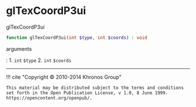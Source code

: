 # glTexCoordP3ui
glTexCoordP3ui

```php
function glTexCoordP3ui(int $type, int $coords) : void
```

arguments

:    1. `int` `$type` 
    2. `int` `$coords` 

---
     

!!! cite "Copyright © 2010-2014 Khronos Group"

    This material may be distributed subject to the terms and conditions set forth in the Open Publication License, v 1.0, 8 June 1999. https://opencontent.org/openpub/.